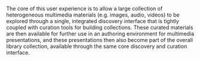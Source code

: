 The core of this user experience is to allow a large collection of heterogeneous multimedia materials (e.g. images, audio, videos) to be explored through a single, integrated discovery interface that is tightly coupled with curation tools for building collections. These curated materials are then available for further use in an authoring environment for multimedia presentations, and these presentations then also become part of the overall library collection, available through the same core discovery and curation interface. 

